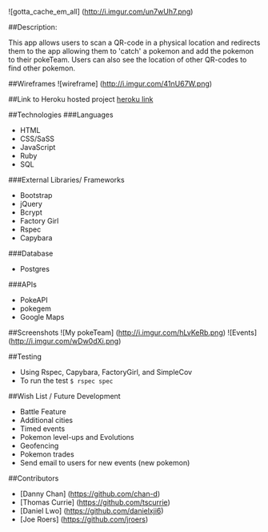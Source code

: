 ![gotta_cache_em_all] (http://i.imgur.com/un7wUh7.png)


##Description: 

This app allows users to scan a QR-code in a physical location and redirects them to the app allowing them to 'catch' a pokemon and add the pokemon to their pokeTeam. Users can also see the location of other QR-codes to find other pokemon. 



##Wireframes
![wireframe] (http://i.imgur.com/41nU67W.png)

##Link to Heroku hosted project
[heroku link](http://cachemon.herokuapp.com/)

##Technologies
###Languages 
* HTML
* CSS/SaSS
* JavaScript
* Ruby
* SQL

###External Libraries/ Frameworks
* Bootstrap
* jQuery
* Bcrypt
* Factory Girl
* Rspec
* Capybara

###Database
* Postgres

###APIs
* PokeAPI
* pokegem
* Google Maps

##Screenshots
![My pokeTeam] (http://i.imgur.com/hLvKeRb.png)
![Events] (http://i.imgur.com/wDw0dXi.png)

##Testing
* Using Rspec, Capybara, FactoryGirl, and SimpleCov
* To run the test ```$ rspec spec```


##Wish List / Future Development
* Battle Feature
* Additional cities
* Timed events
* Pokemon level-ups and Evolutions
* Geofencing
* Pokemon trades
* Send email to users for new events (new pokemon)

##Contributors 
* [Danny Chan] (https://github.com/chan-d)
* [Thomas Currie] (https://github.com/tscurrie)
* [Daniel Lwo] (https://github.com/danielxji6)
* [Joe Roers] (https://github.com/jroers)


